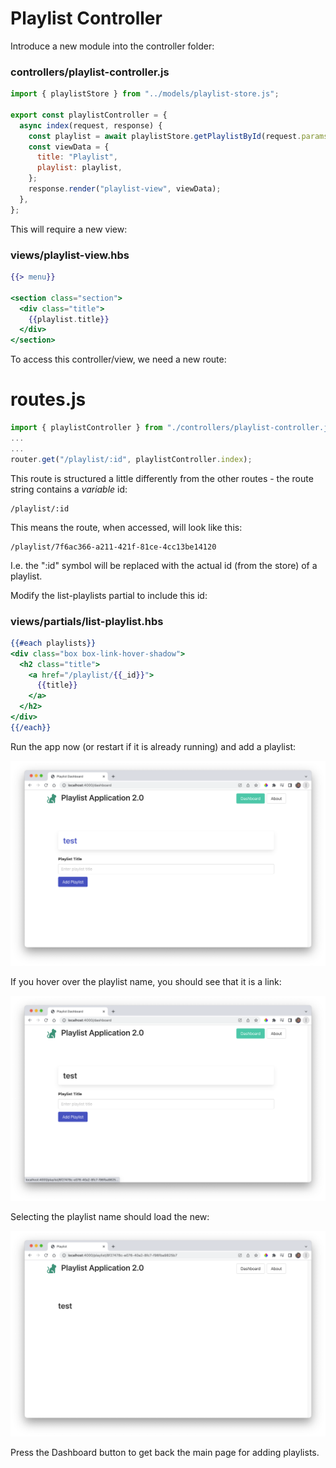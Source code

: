 # Playlist Controller

Introduce a new module into the controller folder:

### controllers/playlist-controller.js

~~~javascript
import { playlistStore } from "../models/playlist-store.js";

export const playlistController = {
  async index(request, response) {
    const playlist = await playlistStore.getPlaylistById(request.params.id);
    const viewData = {
      title: "Playlist",
      playlist: playlist,
    };
    response.render("playlist-view", viewData);
  },
};
~~~

This will require a new view:

### views/playlist-view.hbs

~~~handlebars
{{> menu}}

<section class="section">
  <div class="title">
    {{playlist.title}}
  </div>
</section>
~~~

To access this controller/view, we need a new route:

# routes.js

~~~javascript
import { playlistController } from "./controllers/playlist-controller.js";
...
...
router.get("/playlist/:id", playlistController.index);
~~~

This route is structured a little differently from the other routes - the route string contains a *variable* id:

~~~
/playlist/:id
~~~

This means the route, when accessed, will look like this:

~~~
/playlist/7f6ac366-a211-421f-81ce-4cc13be14120
~~~

I.e. the ":id" symbol will be replaced with the actual id (from the store) of a playlist.

Modify the list-playlists partial to include this id:

### views/partials/list-playlist.hbs

~~~handlebars
{{#each playlists}}
<div class="box box-link-hover-shadow">
  <h2 class="title">
    <a href="/playlist/{{_id}}">
      {{title}}
    </a>
  </h2>
</div>
{{/each}}
~~~

Run the app now (or restart if it is already running) and add a playlist:

![](img/a01.png)

If you hover over the playlist name, you should see that it is a link:

![](img/a02.png)

Selecting the playlist name should load the new:

![](img/a03.png)

Press the Dashboard button to get back the main page for adding playlists.

